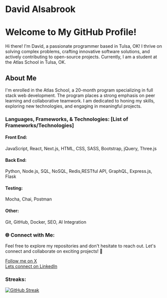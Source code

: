# David Alsabrook

# Welcome to My GitHub Profile!

Hi there! I'm David, a passionate programmer based in Tulsa, OK! I thrive on solving complex problems, crafting innovative software solutions, and actively contributing to open-source projects. Currently, I am a student at the Atlas School in Tulsa, OK.

## About Me

I'm enrolled in the Atlas School, a 20-month program specializing in full stack web development. The program places a strong emphasis on peer learning and collaborative teamwork. I am dedicated to honing my skills, exploring new technologies, and engaging in meaningful projects.

### Languages, Frameworks, & Technologies: [List of Frameworks/Technologies]
#### Front End:
JavaScript, React, Next.js, HTML, CSS, SASS, Bootstrap, jQuery, Three.js
#### Back End:
Python, Node.js, SQL, NoSQL, Redis,RESTful API, GraphQL, Express.js, Flask
#### Testing:
Mocha, Chai, Postman 
#### Other:
Git, GitHub, Docker, SEO, AI Integration

### 🌐 Connect with Me:

Feel free to explore my repositories and don't hesitate to reach out. Let's connect and collaborate on exciting projects! 🚀

[Follow me on X](https://X.com/David_Alsabrook)<br/>
[Lets connect on LinkedIn](https://www.linkedin.com/in/david-alsabrook/)

### Streaks:
[![GitHub Streak](https://streak-stats.demolab.com?user=DAlsabrook&hide_border=true)](https://git.io/streak-stats)
